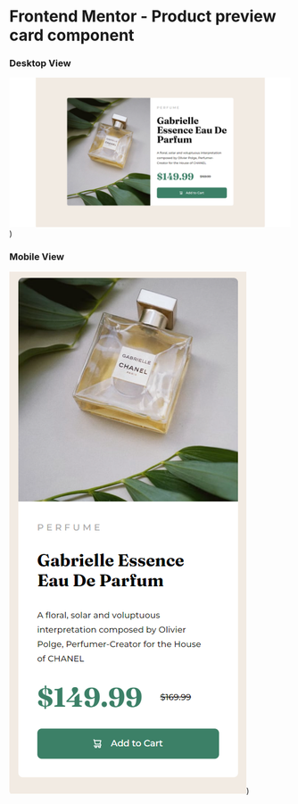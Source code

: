 # Frontend Mentor - Product preview card component

### Desktop View

![Design preview for the Product preview card component coding challenge](<./design/my_output_desktop(1440px).png>))

### Mobile View

![Design preview for the Product preview card component coding challenge](<./design/my_output_mobile(576px).png>))
